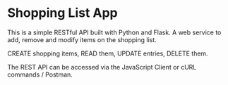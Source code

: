 # Shopping List App

This is a simple RESTful API built with Python and Flask. A web service to add, remove and modify items on the shopping list.

CREATE shopping items,
READ them,
UPDATE entries,
DELETE them.


The REST API can be accessed via the JavaScript Client or cURL commands / Postman.
